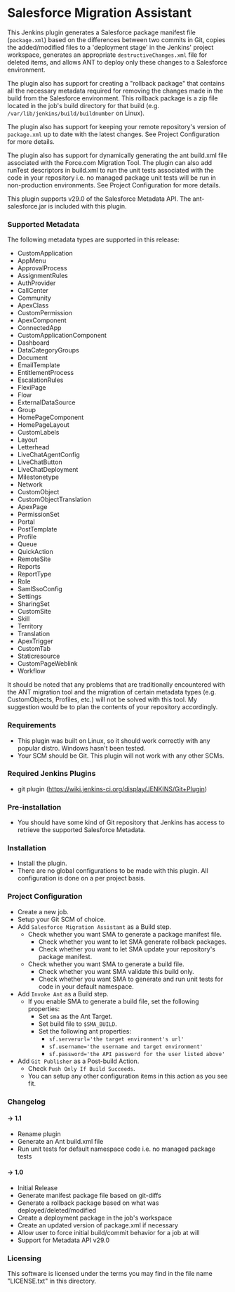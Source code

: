 # Salesforce Migration Assistant

This Jenkins plugin generates a Salesforce package manifest file (``package.xml``) based on the differences
between two commits in Git, copies the added/modified files to a 'deployment stage' in the Jenkins' project workspace,
generates an appropriate ``destructiveChanges.xml`` file for deleted items, and allows ANT to deploy only these
changes to a Salesforce environment.

The plugin also has support for creating a "rollback package" that contains all the necessary metadata required for
removing the changes made in the build from the Salesforce environment. This rollback package is a zip file located in
the job's build directory for that build (e.g. ``/var/lib/jenkins/build/buildnumber`` on Linux).

The plugin also has support for keeping your remote repository's version of ``package.xml`` up to date with the latest
changes. See Project Configuration for more details.

The plugin also has support for dynamically generating the ant build.xml file associated with the Force.com Migration
Tool. The plugin can also add runTest descriptors in build.xml to run the unit tests associated with the code in your
repository i.e. no managed package unit tests will be run in non-production environments. See Project Configuration for
more details.

This plugin supports v29.0 of the Salesforce Metadata API. The ant-salesforce.jar is included with this plugin.

### Supported Metadata
The following metadata types are supported in this release:

* CustomApplication
* AppMenu
* ApprovalProcess
* AssignmentRules
* AuthProvider
* CallCenter
* Community
* ApexClass
* CustomPermission
* ApexComponent
* ConnectedApp
* CustomApplicationComponent
* Dashboard
* DataCategoryGroups
* Document
* EmailTemplate
* EntitlementProcess
* EscalationRules
* FlexiPage
* Flow
* ExternalDataSource
* Group
* HomePageComponent
* HomePageLayout
* CustomLabels
* Layout
* Letterhead
* LiveChatAgentConfig
* LiveChatButton
* LiveChatDeployment
* Milestonetype
* Network
* CustomObject
* CustomObjectTranslation
* ApexPage
* PermissionSet
* Portal
* PostTemplate
* Profile
* Queue
* QuickAction
* RemoteSite
* Reports
* ReportType
* Role
* SamlSsoConfig
* Settings
* SharingSet
* CustomSite
* Skill
* Territory
* Translation
* ApexTrigger
* CustomTab
* Staticresource
* CustomPageWeblink
* Workflow

It should be noted that any problems that are traditionally encountered with the ANT migration tool and the migration of
certain metadata types (e.g. CustomObjects, Profiles, etc.) will not be solved with this tool. My suggestion would be to
plan the contents of your repository accordingly.

### Requirements
* This plugin was built on Linux, so it should work correctly with any popular distro. Windows hasn't been tested.
* Your SCM should be Git. This plugin will not work with any other SCMs.

### Required Jenkins Plugins
* git plugin (https://wiki.jenkins-ci.org/display/JENKINS/Git+Plugin)

### Pre-installation
* You should have some kind of Git repository that Jenkins has access to retrieve the supported Salesforce Metadata.

### Installation
* Install the plugin.
* There are no global configurations to be made with this plugin. All configuration is done on a per project basis.

### Project Configuration
* Create a new job.
* Setup your Git SCM of choice.
* Add ``Salesforce Migration Assistant`` as a Build step.
    * Check whether you want SMA to generate a package manifest file.
        * Check whether you want to let SMA generate rollback packages.
        * Check whether you want to let SMA update your repository's package manifest.
    * Check whether you want SMA to generate a build file.
        * Check whether you want SMA validate this build only.
        * Check whether you want SMA to generate and run unit tests for code in your default namespace.
* Add ``Invoke Ant`` as a Build step.
    * If you enable SMA to generate a build file, set the following properties:
        * Set ``sma`` as the Ant Target.
        * Set build file to ``$SMA_BUILD``.
        * Set the following ant properties:
            * ``sf.serverurl='the target environment's url'``
            * ``sf.username='the username and target environment'``
            * ``sf.password='the API password for the user listed above'``
* Add ``Git Publisher`` as a Post-build Action.
    * Check ``Push Only If Build Succeeds``.
    * You can setup any other configuration items in this action as you see fit.

### Changelog

#### -> 1.1
* Rename plugin
* Generate an Ant build.xml file
* Run unit tests for default namespace code i.e. no managed package tests

#### -> 1.0
* Initial Release
* Generate manifest package file based on git-diffs
* Generate a rollback package based on what was deployed/deleted/modified
* Create a deployment package in the job's workspace
* Create an updated version of package.xml if necessary
* Allow user to force initial build/commit behavior for a job at will
* Support for Metadata API v29.0

### Licensing

This software is licensed under the terms you may find in the file name "LICENSE.txt" in this directory.